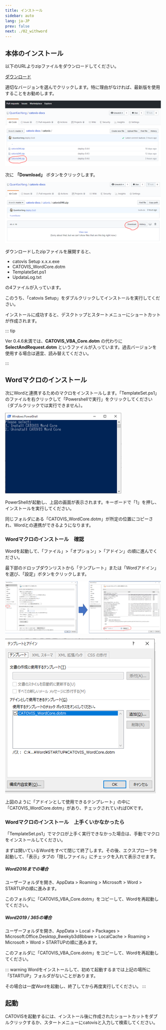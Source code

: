 ```yaml
---
title: インストール
sidebar: auto
lang: ja-JP
prev: false
next: ./02_withword
---
```


## 本体のインストール

以下のURLよりzipファイルをダウンロードしてください。

[ダウンロード](https://github.com/QuanKaoYang/catovis-docs/tree/master/catovis)

適切なバージョンを選んでクリックします。特に理由がなければ、最新版を使用することをお勧めします。

<img src="./pict/github1.png" alt="img" style="zoom:67%;" />

次に **「Download」** ボタンをクリックします。

<img src="./pict/github2.png" alt="img" style="zoom:67%;" />

ダウンロードしたzipファイルを展開すると、

- catovis Setup x.x.x.exe
- CATOVIS_WordCore.dotm
- TemplateSet.ps1
- UpdataLog.txt

の4ファイルが入っています。

このうち、「catovis Setup」をダブルクリックしてインストールを実行してください。

インストールに成功すると、デスクトップとスタートメニューにショートカットが作成されます。

::: tip

Ver 0.4.6未満では、**CATOVIS_VBA_Core.dotm** の代わりに **SelectAndRequest.dotm** というファイルが入っています。過去バージョンを使用する場合は適宜、読み替えてください。

:::

## Wordマクロのインストール
次にWordと連携するためのマクロをインストールします。「TemplateSet.ps1」のファイルを右クリックして「Powershellで実行」をクリックしてください（ダブルクリックでは実行できません）。

<img src="./pict/powershell1.png" alt="img" style="zoom:75%;" />

PowerShellが起動し、上図の画面が表示されます。キーボードで「1」を押し、インストールを実行してください。

同じフォルダにある「CATOVIS_WordCore.dotm」が所定の位置にコピーされ、Wordとの連携ができるようになります。

### Wordマクロのインストール　確認
Wordを起動して、「ファイル」>「オプション」>「アドイン」の順に進んでください。

最下部のドロップダウンリストから「テンプレート」または「Wordアドイン」を選び、「設定」ボタンをクリックします。

![img](./pict/word_template1.png)

![img](./pict/word_option3.png)

上図のように「アドインとして使用できるテンプレート」の中に「CATOVIS_WordCore.dotm」があり、チェックされていればOKです。

### Wordマクロのインストール　上手くいかなかったら
「TemplateSet.ps1」でマクロが上手く実行できなかった場合は、手動でマクロをインストールしてください。

まずは開いているWordをすべて閉じて終了します。その後、エクスプローラを起動して、「表示」タブの「隠しファイル」にチェックを入れて表示させます。

##### Word2016までの場合

ユーザーフォルダを開き、AppData > Roaming > Microsoft > Word > STARTUPの順に進みます。

このフォルダに「CATOVIS_VBA_Core.dotm」をコピーして、Wordを再起動してください。

##### Word2019 / 365の場合

ユーザーフォルダを開き、AppData > Local > Packages > Microsoft.Office.Desktop_8wekyb3d8bbwe > LocalCache > Roaming > Microsoft > Word > STARTUPの順に進みます。

このフォルダに「CATOVIS_VBA_Core.dotm」をコピーして、Wordを再起動してください。

::: warning
Wordをインストールして、初めて起動するまでは上記の場所に「STARTUP」フォルダがないことがあります。

その場合は一度Wordを起動し、終了してから再度実行してください。
:::

## 起動
CATOVISを起動するには、インストール後に作成されたショートカットをダブルクリックするか、スタートメニューにcatovisと入力して検索してください。
